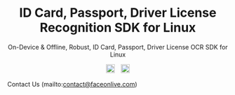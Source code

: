 <h1 align="center">ID Card, Passport, Driver License Recognition SDK for Linux</h1>
<p align="center">On-Device & Offline, Robust, ID Card, Passport, Driver License OCR SDK for Linux</p>

<p align="center">
<a href="https://twitter.com/intent/tweet?text=On-Device,%20Robust,%20ID%20Card,%20Passport,%20Driver%20License%20OCR%20SDK%20for%20Linux%0D%0D&url=https://github.com/FaceOnLive/ID-Card-Passport-Recognition-SDK-Linux%0D%0D&hashtags=computervision,deeplearning,ocr,identity,idcard,passport,driverlicense,linux,developers"><img src="http://randojs.com/images/tweetShield.svg" alt="Tweet" height="20"/></a>&emsp;<a href="https://t.me/faceonlive"><img src="https://badgen.net/badge/icon/telegram?icon=telegram&label" alt="Telegram" height="20"/></a>
</p>

Contact Us (mailto:contact@faceonlive.com)
